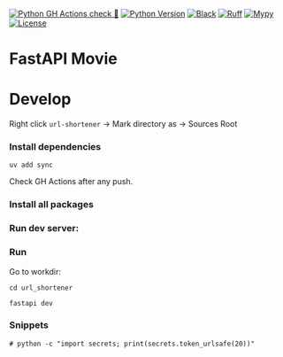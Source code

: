 
[![Python GH Actions check 🐍](https://github.com/misha42195/fastapi-shortener-project/actions/workflows/python-checks.yaml/badge.svg?branch=master)](https://github.com/misha42195/fastapi-shortener-project/actions/workflows/python-checks.yaml)
[![Python Version](https://img.shields.io/badge/python-3.11%2B-blue?logo=python)](https://www.python.org/)
[![Black](https://img.shields.io/badge/code%20style-black-000000.svg?logo=python)](https://github.com/psf/black)
[![Ruff](https://img.shields.io/badge/linter-ruff-%23ef4e2a?logo=ruff&logoColor=white)](https://github.com/astral-sh/ruff)
[![Mypy](https://img.shields.io/badge/type%20checker-mypy-blue?logo=python)](http://mypy-lang.org/)
[![License](https://img.shields.io/github/license/misha42195/fastapi-shortener-project)](https://github.com/misha42195/fastapi-shortener-project/blob/master/LICENSE)

# FastAPI Movie

# Develop


Right click `url-shortener` -> Mark directory as -> Sources Root

### Install dependencies

```shell
uv add sync
```
Check GH Actions after any push.
### Install all packages

### Run dev server:

### Run

Go to workdir:

```shell
cd url_shortener
```

```shell
fastapi dev
```

### Snippets

```shell
# python -c "import secrets; print(secrets.token_urlsafe(20))"
```
